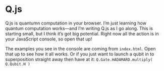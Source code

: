 

Q.js
==============================================================================

Q.js is quantumn computation in your browser. I’m just learning how quantum 
computation works—and I’m writing Q.js as I go along. This is starting small, 
but I think it’s got big potential. Right now all the action is in your 
JavaScript console, so open that up!

The examples you see in the console are coming from `index.html`. Open that up
to see how it all works. Or if you just want to launch a qubit in to 
superposition straight away then have at it:
`Q.Gate.HADAMARD.multiply( Q.Qubit.H )`



